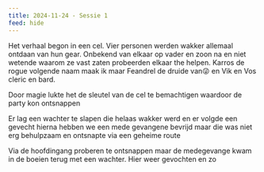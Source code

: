 ```yaml
---
title: 2024-11-24 - Sessie 1
feed: hide
---
```

Het verhaal begon in een cel. Vier personen werden wakker allemaal ontdaan van hun gear. Onbekend van elkaar op vader en zoon na en niet wetende waarom ze vast zaten probeerden elkaar the helpen. Karros de rogue volgende naam maak ik maar Feandrel de druide van😜 en Vik en Vos cleric en bard.

Door magie lukte het de sleutel van de cel te bemachtigen waardoor de party kon ontsnappen

Er lag een wachter te slapen die helaas wakker werd en er volgde een gevecht hierna hebben we een mede gevangene bevrijd maar die was niet erg behulpzaam en ontsnapte via een geheime route

Via de hoofdingang proberen te ontsnappen maar de medegevange kwam in de boeien terug met een wachter. Hier weer gevochten en zo